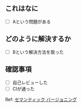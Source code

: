## これはなに

* [ ] Aという問題がある

## どのように解決するか

* [ ] Bという解決方法を取った

## 確認事項

* [ ] 自己レビューした
* [ ] CIが通った

Ref: [セマンティック バージョニング](https://semver.org/lang/ja/)

